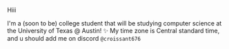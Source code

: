 Hiii

I'm a (soon to be) college student that will be studying computer science at the University of Texas @ Austin! ✨
My time zone is Central standard time, and u should add me on discord `@croissant676`
